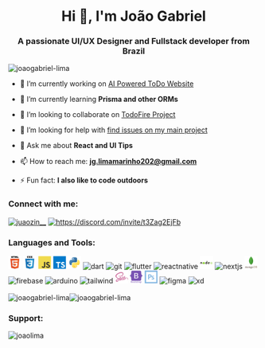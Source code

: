 
<h1 align="center">Hi 👋, I'm João Gabriel</h1>
<h3 align="center">A passionate UI/UX Designer and Fullstack developer from Brazil</h3>

<p align="left"> <img src="https://komarev.com/ghpvc/?username=joaogabriel-lima&label=Profile%20views&color=0e75b6&style=flat" alt="joaogabriel-lima" /> </p>

- 🔭 I’m currently working on [AI Powered ToDo Website](https://github.com/JoaoGabriel-Lima/notemock_website)

- 🌱 I’m currently learning **Prisma and other ORMs**

- 👯 I’m looking to collaborate on [TodoFire Project](https://github.com/TodoFire-OSS/todofire)

- 🤝 I’m looking for help with [find issues on my main project](https://github.com/JoaoGabriel-Lima/notemock_website)

- 💬 Ask me about **React and UI Tips**

- 📫 How to reach me: **jg.limamarinho202@gmail.com**

- ⚡ Fun fact: **I also like to code outdoors**

<h3 align="left">Connect with me:</h3>
<p align="left">
<a href="https://twitter.com/juaozin__" target="blank"><img align="center" src="https://raw.githubusercontent.com/rahuldkjain/github-profile-readme-generator/master/src/images/icons/Social/twitter.svg" alt="juaozin__" height="30" width="40" /></a>
<a href="https://discord.gg/https://discord.com/invite/t3Zag2EjFb" target="blank"><img align="center" src="https://raw.githubusercontent.com/rahuldkjain/github-profile-readme-generator/master/src/images/icons/Social/discord.svg" alt="https://discord.com/invite/t3Zag2EjFb" height="30" width="40" /></a>
</p>

<h3 align="left">Languages and Tools:</h3>
<div align="left">
	<img src="https://raw.githubusercontent.com/devicons/devicon/master/icons/html5/html5-original-wordmark.svg" alt="html5" width="26" height="26"/>
	<img src="https://raw.githubusercontent.com/devicons/devicon/master/icons/css3/css3-original-wordmark.svg" alt="css3" width="26" height="26"/>
	<img src="https://raw.githubusercontent.com/devicons/devicon/master/icons/javascript/javascript-original.svg" alt="javascript" width="26" height="26"/>
	<img src="https://raw.githubusercontent.com/devicons/devicon/master/icons/typescript/typescript-original.svg" alt="typescript" width="26" height="26"/>
<img src="https://raw.githubusercontent.com/devicons/devicon/master/icons/python/python-original.svg" alt="python" width="26" height="26"/>
	<img src="https://www.vectorlogo.zone/logos/dartlang/dartlang-icon.svg" alt="dart" width="26" height="26"/>
	<img src="https://www.vectorlogo.zone/logos/git-scm/git-scm-icon.svg" alt="git" width="26" height="26"/>
	<img src="https://www.vectorlogo.zone/logos/flutterio/flutterio-icon.svg" alt="flutter" width="26" height="26"/>
	<img src="https://reactnative.dev/img/header_logo.svg" alt="reactnative" width="26" height="26"/>
	<img src="https://raw.githubusercontent.com/devicons/devicon/master/icons/nodejs/nodejs-original-wordmark.svg" alt="nodejs" width="26" height="26"/>
	<img src="https://cdn.worldvectorlogo.com/logos/nextjs-2.svg" alt="nextjs" width="26" height="26"/>
	<img src="https://raw.githubusercontent.com/devicons/devicon/master/icons/mongodb/mongodb-original-wordmark.svg" alt="mongodb" width="26" height="26"/>
	<img src="https://www.vectorlogo.zone/logos/firebase/firebase-icon.svg" alt="firebase" width="26" height="26"/>
	<img src="https://cdn.worldvectorlogo.com/logos/arduino-1.svg" alt="arduino" width="26" height="26"/>
	<img src="https://www.vectorlogo.zone/logos/tailwindcss/tailwindcss-icon.svg" alt="tailwind" width="26" height="26"/>
	  <img src="https://raw.githubusercontent.com/devicons/devicon/master/icons/sass/sass-original.svg" alt="sass" width="26" height="26"/>
	<img src="https://raw.githubusercontent.com/devicons/devicon/master/icons/bootstrap/bootstrap-plain-wordmark.svg" alt="bootstrap" width="26" height="26"/>
    <img src="https://raw.githubusercontent.com/devicons/devicon/master/icons/photoshop/photoshop-line.svg" alt="photoshop" width="26" height="26"/>
	<img src="https://www.vectorlogo.zone/logos/figma/figma-icon.svg" alt="figma" width="26" height="26"/>
	<img src="https://cdn.worldvectorlogo.com/logos/adobe-xd.svg" alt="xd" width="26" height="26"/>
</div>
<br/>


<img align="left" src="https://github-readme-stats.vercel.app/api?username=joaogabriel-lima&show_icons=true&locale=en&theme=github_dark" alt="joaogabriel-lima" />
<img  src="https://github-readme-stats.vercel.app/api/top-langs?username=joaogabriel-lima&show_icons=true&locale=en&layout=compact&theme=github_dark" alt="joaogabriel-lima" />


<h3>Support:</h3>

<p><a href="https://ko-fi.com/joaolima"> <img align="left" src="https://cdn.ko-fi.com/cdn/kofi3.png?v=3" height="50" width="210" alt="joaolima" /></a></p><br><br>







